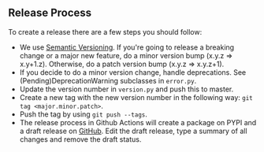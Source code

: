 ## Release Process ##
To create a release there are a few steps you should follow:
- We use [Semantic Versioning](https://semver.org/). If you're going to release a breaking change or a major new feature, do a minor version bump (x.y.z => x.y+1.z). Otherwise, do a patch version bump (x.y.z => x.y.z+1).
- If you decide to do a minor version change, handle deprecations. See (Pending)DeprecationWarning subclasses in `error.py`.
- Update the version number in `version.py` and push this to master.
- Create a new tag with the new version number in the following way: `git tag <major.minor.patch>`.
- Push the tag by using `git push --tags`.
- The release process in Github Actions will create a package on PYPI and a draft release on [GitHub](https://github.com/mollie/mollie-api-python/releases/). Edit the draft release, type a summary of all changes and remove the draft status.

